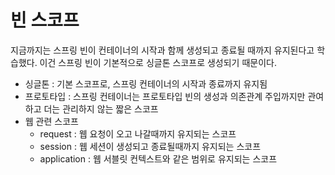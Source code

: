 # 빈 스코프
지금까지는 스프링 빈이 컨테이너의 시작과 함께 생성되고 종료될 때까지 유지된다고 학습했다. 이건 스프링 빈이 기본적으로 싱글톤 스코프로 생성되기 때문이다.
- 싱글톤 : 기본 스코프로, 스프링 컨테이너의 시작과 종료까지 유지됨
- 프로토타입 : 스프링 컨테이너는 프로토타입 빈의 생성과 의존관계 주입까지만 관여하고 더는 관리하지 않는 짧은 스코프
- 웹 관련 스코프
  - request : 웹 요청이 오고 나갈때까지 유지되는 스코프
  - session : 웹 세션이 생성되고 종료될때까지 유지되는 스코프
  - application : 웹 서블릿 컨텍스트와 같은 범위로 유지되는 스코프